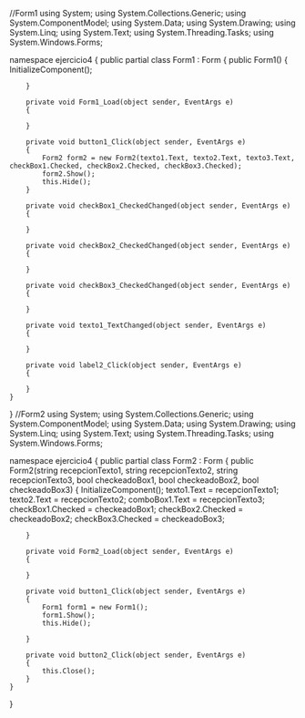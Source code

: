 //Form1
using System;
using System.Collections.Generic;
using System.ComponentModel;
using System.Data;
using System.Drawing;
using System.Linq;
using System.Text;
using System.Threading.Tasks;
using System.Windows.Forms;

namespace ejercicio4
{
    public partial class Form1 : Form
    {
        public Form1()
        {
            InitializeComponent();
            
        }

        private void Form1_Load(object sender, EventArgs e)
        {

        }

        private void button1_Click(object sender, EventArgs e)
        {
            Form2 form2 = new Form2(texto1.Text, texto2.Text, texto3.Text, checkBox1.Checked, checkBox2.Checked, checkBox3.Checked);
            form2.Show();
            this.Hide();
        }

        private void checkBox1_CheckedChanged(object sender, EventArgs e)
        {

        }

        private void checkBox2_CheckedChanged(object sender, EventArgs e)
        {

        }

        private void checkBox3_CheckedChanged(object sender, EventArgs e)
        {

        }

        private void texto1_TextChanged(object sender, EventArgs e)
        {

        }

        private void label2_Click(object sender, EventArgs e)
        {

        }
    }
}
//Form2
using System;
using System.Collections.Generic;
using System.ComponentModel;
using System.Data;
using System.Drawing;
using System.Linq;
using System.Text;
using System.Threading.Tasks;
using System.Windows.Forms;

namespace ejercicio4
{
    public partial class Form2 : Form
    {
        public Form2(string recepcionTexto1, string recepcionTexto2, string recepcionTexto3, bool checkeadoBox1, bool checkeadoBox2, bool checkeadoBox3)
        {
            InitializeComponent();
            texto1.Text = recepcionTexto1;
            texto2.Text = recepcionTexto2;
            comboBox1.Text = recepcionTexto3;
            checkBox1.Checked = checkeadoBox1;
            checkBox2.Checked = checkeadoBox2;
            checkBox3.Checked = checkeadoBox3;

        }

        private void Form2_Load(object sender, EventArgs e)
        {

        }

        private void button1_Click(object sender, EventArgs e)
        {
            Form1 form1 = new Form1();
            form1.Show();
            this.Hide();

        }

        private void button2_Click(object sender, EventArgs e)
        {
            this.Close();
        }
    }
}

